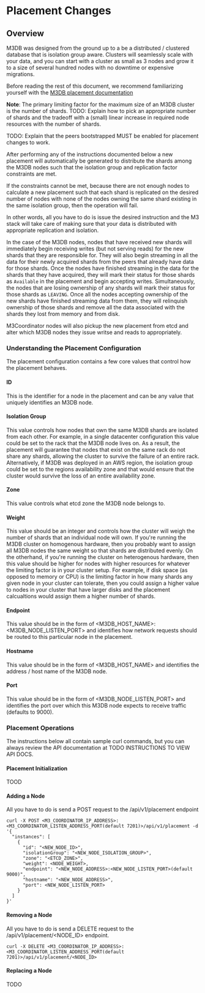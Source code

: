 # Placement Changes

## Overview

M3DB was designed from the ground up to a be a distributed / clustered database that is isolation group aware. Clusters will seamlessly scale with your data, and you can start with a cluster as small as 3 nodes and grow it to a size of several hundred nodes with no downtime or expensive migrations.

Before reading the rest of this document, we recommend familiarizing yourself with the [M3DB placement documentation](placement.md)

**Note**: The primary limiting factor for the maximum size of an M3DB cluster is the number of shards.  TODO: Explain how to pick an appropriate number of shards and the tradeoff with a (small) linear increase in required node resources with the number of shards.

TODO: Explain that the peers bootstrapped MUST be enabled for placement changes to work.

After performing any of the instructions documented below a new placement will automatically be generated to distribute the shards among the M3DB nodes such that the isolation group and replication factor constraints are met.

If the constraints cannot be met, because there are not enough nodes to calculate a new placement such that each shard is replicated on the desired number of nodes with none of the nodes owning the same shard existing in the same isolation group, then the operation will fail.

In other words, all you have to do is issue the desired instruction and the M3 stack will take care of making sure that your data is distributed with appropriate replication and isolation.

In the case of the M3DB nodes, nodes that have received new shards will immediately begin receiving writes (but not serving reads) for the new shards that they are responsible for. They will also begin streaming in all the data for their newly acquired shards from the peers that already have data for those shards. Once the nodes have finished streaming in the data for the shards that they have acquired, they will mark their status for those shards as `Available` in the placement and begin accepting writes. Simultaneously, the nodes that are losing ownership of any shards will mark their status for those shards as `LEAVING`. Once all the nodes accepting ownership of the new shards have finished streaming data from them, they will relinquish ownership of those shards and remove all the data associated with the shards they lost from memory and from disk.

M3Coordinator nodes will also pickup the new placement from etcd and alter which M3DB nodes they issue writse and reads to appropriately.

### Understanding the Placement Configuration

The placement configuration contains a few core values that control how the placement behaves.

#### ID

This is the identifier for a node in the placement and can be any value that uniquely identifies an M3DB node.

#### Isolation Group

This value controls how nodes that own the same M3DB shards are isolated from each other. For example, in a single datacenter configuration this value could be set to the rack that the M3DB node lives on. As a result, the placement will guarantee that nodes that exist on the same rack do not share any shards, allowing the cluster to survive the failure of an entire rack. Alternatively, if M3DB was deployed in an AWS region, the isolation group could be set to the regions availability zone and that would ensure that the cluster would survive the loss of an entire availability zone.

#### Zone

This value controls what etcd zone the M3DB node belongs to.

#### Weight

This value should be an integer and controls how the cluster will weigh the number of shards that an individual node will own. If you're running the M3DB cluster on homogenous hardware, then you probably want to assign all M3DB nodes the same weight so that shards are distributed evenly. On the otherhand, if you're running the cluster on heterogenous hardware, then this value should be higher for nodes with higher resources for whatever the limiting factor is in your cluster setup. For example, if disk space (as opposed to memory or CPU) is the limiting factor in how many shards any given node in your cluster can tolerate, then you could assign a higher value to nodes in your cluster that have larger disks and the placement calcualtions would assign them a higher number of shards.

#### Endpoint

This value should be in the form of <M3DB_HOST_NAME>:<M3DB_NODE_LISTEN_PORT> and identifies how network requests should be routed to this particular node in the placement.

#### Hostname

This value should be in the form of <M3DB_HOST_NAME> and identifies the address / host name of the M3DB node.

#### Port

This value should be in the form of <M3DB_NODE_LISTEN_PORT> and identifies the port over which this M3DB node expects to receive traffic (defaults to 9000).

### Placement Operations

The instructions below all contain sample curl commands, but you can always review the API documentation at TODO INSTRUCTIONS TO VIEW API DOCS.

#### Placement Initialization
TOOD

#### Adding a Node

All you have to do is send a POST request to the /api/v1/placement endpoint

```
curl -X POST <M3_COORDINATOR_IP_ADDRESS>:<M3_COORDINATOR_LISTEN_ADDRESS_PORT(default 7201)>/api/v1/placement -d '{
  "instances": [
    {
      "id": "<NEW_NODE_ID>",
      "isolationGroup": "<NEW_NODE_ISOLATION_GROUP>",
      "zone": "<ETCD_ZONE>",
      "weight": <NODE_WEIGHT>,
      "endpoint": "<NEW_NODE_ADDRESS>:<NEW_NODE_LISTEN_PORT>(default 9000)",
      "hostname": "<NEW_NODE_ADDRESS>",
      "port": <NEW_NODE_LISTEN_PORT>
    }
  ]
}'
```

#### Removing a Node

All you have to do is send a DELETE request to the /api/v1/placement/<NODE_ID> endpoint.

```
curl -X DELETE <M3_COORDINATOR_IP_ADDRESS>:<M3_COORDINATOR_LISTEN_ADDRESS_PORT(default 7201)>/api/v1/placement/<NODE_ID>
```

#### Replacing a Node
TODO


